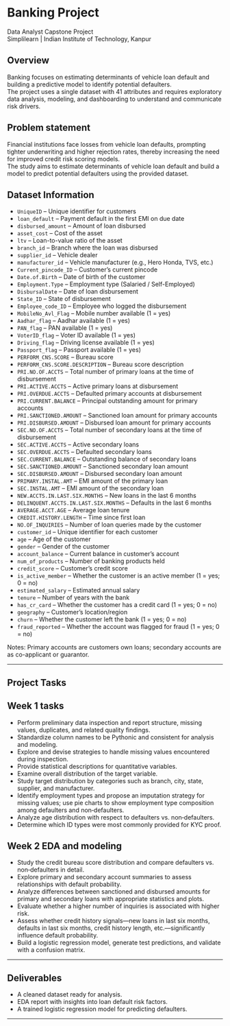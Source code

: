 # Banking Project

Data Analyst Capstone Project  
Simplilearn | Indian Institute of Technology, Kanpur

## Overview

Banking focuses on estimating determinants of vehicle loan default and building a predictive model to identify potential defaulters.  
The project uses a single dataset with 41 attributes and requires exploratory data analysis, modeling, and dashboarding to understand and communicate risk drivers.

## Problem statement

Financial institutions face losses from vehicle loan defaults, prompting tighter underwriting and higher rejection rates, thereby increasing the need for improved credit risk scoring models.  
The study aims to estimate determinants of vehicle loan default and build a model to predict potential defaulters using the provided dataset.


## Dataset Information

- `UniqueID` – Unique identifier for customers  
- `loan_default` – Payment default in the first EMI on due date  
- `disbursed_amount` – Amount of loan disbursed  
- `asset_cost` – Cost of the asset  
- `ltv` – Loan-to-value ratio of the asset  
- `branch_id` – Branch where the loan was disbursed  
- `supplier_id` – Vehicle dealer  
- `manufacturer_id` – Vehicle manufacturer (e.g., Hero Honda, TVS, etc.)  
- `Current_pincode_ID` – Customer’s current pincode  
- `Date.of.Birth` – Date of birth of the customer  
- `Employment.Type` – Employment type (Salaried / Self-Employed)  
- `DisbursalDate` – Date of loan disbursement  
- `State_ID` – State of disbursement  
- `Employee_code_ID` – Employee who logged the disbursement  
- `MobileNo_Avl_Flag` – Mobile number available (1 = yes)  
- `Aadhar_flag` – Aadhar available (1 = yes)  
- `PAN_flag` – PAN available (1 = yes)  
- `VoterID_flag` – Voter ID available (1 = yes)  
- `Driving_flag` – Driving license available (1 = yes)  
- `Passport_flag` – Passport available (1 = yes)  
- `PERFORM_CNS.SCORE` – Bureau score  
- `PERFORM_CNS.SCORE.DESCRIPTION` – Bureau score description  
- `PRI.NO.OF.ACCTS` – Total number of primary loans at the time of disbursement  
- `PRI.ACTIVE.ACCTS` – Active primary loans at disbursement  
- `PRI.OVERDUE.ACCTS` – Defaulted primary accounts at disbursement  
- `PRI.CURRENT.BALANCE` – Principal outstanding amount for primary accounts  
- `PRI.SANCTIONED.AMOUNT` – Sanctioned loan amount for primary accounts  
- `PRI.DISBURSED.AMOUNT` – Disbursed loan amount for primary accounts  
- `SEC.NO.OF.ACCTS` – Total number of secondary loans at the time of disbursement  
- `SEC.ACTIVE.ACCTS` – Active secondary loans  
- `SEC.OVERDUE.ACCTS` – Defaulted secondary loans  
- `SEC.CURRENT.BALANCE` – Outstanding balance of secondary loans  
- `SEC.SANCTIONED.AMOUNT` – Sanctioned secondary loan amount  
- `SEC.DISBURSED.AMOUNT` – Disbursed secondary loan amount  
- `PRIMARY.INSTAL.AMT` – EMI amount of the primary loan  
- `SEC.INSTAL.AMT` – EMI amount of the secondary loan  
- `NEW.ACCTS.IN.LAST.SIX.MONTHS` – New loans in the last 6 months  
- `DELINQUENT.ACCTS.IN.LAST.SIX.MONTHS` – Defaults in the last 6 months  
- `AVERAGE.ACCT.AGE` – Average loan tenure  
- `CREDIT.HISTORY.LENGTH` – Time since first loan  
- `NO.OF_INQUIRIES` – Number of loan queries made by the customer  
- `customer_id` – Unique identifier for each customer  
- `age` – Age of the customer  
- `gender` – Gender of the customer  
- `account_balance` – Current balance in customer’s account  
- `num_of_products` – Number of banking products held  
- `credit_score` – Customer’s credit score  
- `is_active_member` – Whether the customer is an active member (1 = yes; 0 = no)  
- `estimated_salary` – Estimated annual salary  
- `tenure` – Number of years with the bank  
- `has_cr_card` – Whether the customer has a credit card (1 = yes; 0 = no)  
- `geography` – Customer’s location/region  
- `churn` – Whether the customer left the bank (1 = yes; 0 = no)  
- `fraud_reported` – Whether the account was flagged for fraud (1 = yes; 0 = no)  

Notes: Primary accounts are customers own loans; secondary accounts are as co-applicant or guarantor.

---

## Project Tasks

## Week 1 tasks

- Perform preliminary data inspection and report structure, missing values, duplicates, and related quality findings.
- Standardize column names to be Pythonic and consistent for analysis and modeling.
- Explore and devise strategies to handle missing values encountered during inspection.
- Provide statistical descriptions for quantitative variables.
- Examine overall distribution of the target variable.
- Study target distribution by categories such as branch, city, state, supplier, and manufacturer.
- Identify employment types and propose an imputation strategy for missing values; use pie charts to show employment type composition among defaulters and non‑defaulters.
- Analyze age distribution with respect to defaulters vs. non‑defaulters.
- Determine which ID types were most commonly provided for KYC proof.

## Week 2 EDA and modeling

- Study the credit bureau score distribution and compare defaulters vs. non‑defaulters in detail.
- Explore primary and secondary account summaries to assess relationships with default probability.
- Analyze differences between sanctioned and disbursed amounts for primary and secondary loans with appropriate statistics and plots.
- Evaluate whether a higher number of inquiries is associated with higher risk.
- Assess whether credit history signals—new loans in last six months, defaults in last six months, credit history length, etc.—significantly influence default probability.
- Build a logistic regression model, generate test predictions, and validate with a confusion matrix.

---

## Deliverables

- A cleaned dataset ready for analysis.  
- EDA report with insights into loan default risk factors.  
- A trained logistic regression model for predicting defaulters.

---
